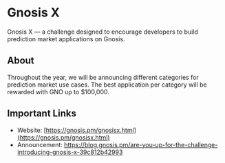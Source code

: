 # Gnosis X

Gnosis X — a challenge designed to encourage developers to build prediction market applications on Gnosis.

## About

Throughout the year, we will be announcing different categories for prediction market use cases. The best application per category will be rewarded with GNO up to $100,000.

## Important Links

* Website: [https://gnosis.pm/gnosisx.html](https://gnosis.pm/gnosisx.html)
* Announcement: https://blog.gnosis.pm/are-you-up-for-the-challenge-introducing-gnosis-x-39c812b42993
